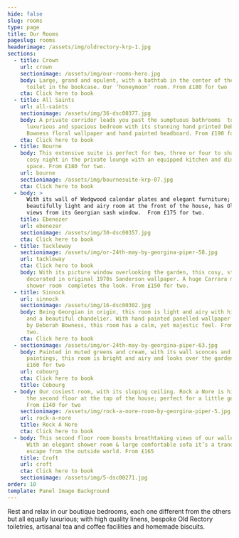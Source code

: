 ```yaml
---
hide: false
slug: rooms
type: page
title: Our Rooms
pageslug: rooms
headerimage: /assets/img/oldrectory-krp-1.jpg
sections:
  - title: Crown
    url: crown
    sectionimage: /assets/img/our-rooms-hero.jpg
    body: Large, grand and opulent, with a bathtub in the center of the room & a
      toilet in the bookcase. Our ‘honeymoon’ room. From £180 for two
    cta: Click here to book
  - title: All Saints
    url: all-saints
    sectionimage: /assets/img/36-dsc00377.jpg
    body: A private corridor leads you past the sumptuous bathrooms  to a light,
      luxurious and spacious bedroom with its stunning hand printed Deborah
      Bowness floral wallpaper and hand painted headboard. From £190 for two.
    cta: Click here to book
  - title: Bourne
    body: This extensive suite is perfect for two, three or four to share. Enjoy a
      cosy night in the private lounge with an equipped kitchen and dining
      space. From £180 for two.
    url: bourne
    sectionimage: /assets/img/bournesuite-krp-07.jpg
    cta: Click here to book
  - body: >
      With its wall of Wedgwood calendar plates and elegant furniture; this
      beautifully light and airy room at the front of the house, has Old town
      views from its Georgian sash window.  From £175 for two.
    title: Ebenezer
    url: ebenezer
    sectionimage: /assets/img/30-dsc00357.jpg
    cta: Click here to book
  - title: Tackleway
    sectionimage: /assets/img/or-24th-may-by-georgina-piper-58.jpg
    url: tackleway
    cta: Click here to book
    body: With its picture window overlooking the garden, this cosy, stylish room is
      decorated in original 1970s Sanderson wallpaper. A huge Carrara marble
      shower room  completes the look. From £150 for two.
  - title: Sinnock
    url: sinnock
    sectionimage: /assets/img/16-dsc00302.jpg
    body: Being Georgian in origin, this room is light and airy with high ceilings
      and a beautiful chandelier. With hand painted panelled wallpaper designed
      by Deborah Bowness, this room has a calm, yet majestic feel. From £190 for
      two.
    cta: Click here to book
  - sectionimage: /assets/img/or-24th-may-by-georgina-piper-63.jpg
    body: Painted in muted greens and cream, with its wall sconces and vintage
      paintings, this room is bright and airy and looks over the garden. From
      £160 for two
    url: cobourg
    cta: Click here to book
    title: Cobourg
  - body: Our cosiest room, with its sloping ceiling. Rock a Nore is hidden away on
      the second floor at the top of the house; perfect for a little getaway.
      From £140 for two
    sectionimage: /assets/img/rock-a-nore-room-by-georgina-piper-5.jpg
    url: rock-a-nore
    title: Rock A Nore
    cta: Click here to book
  - body: This second floor room boasts breathtaking views of our walled garden.
      With an elegant shower room & large comfortable sofa it’s a tranquil
      escape from the outside world. From £165
    title: Croft
    url: croft
    cta: Click here to book
    sectionimage: /assets/img/5-dsc00271.jpg
order: 10
template: Panel Image Background
---
```

Rest and relax in our boutique bedrooms, each one different from the others but all equally luxurious; with high quality linens, bespoke Old Rectory toiletries, artisanal tea and coffee facilities and homemade biscuits.

